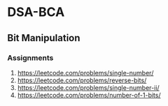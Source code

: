 # DSA-BCA
## Bit Manipulation
### Assignments
1. https://leetcode.com/problems/single-number/
2. https://leetcode.com/problems/reverse-bits/
3. https://leetcode.com/problems/single-number-ii/
4. https://leetcode.com/problems/number-of-1-bits/
